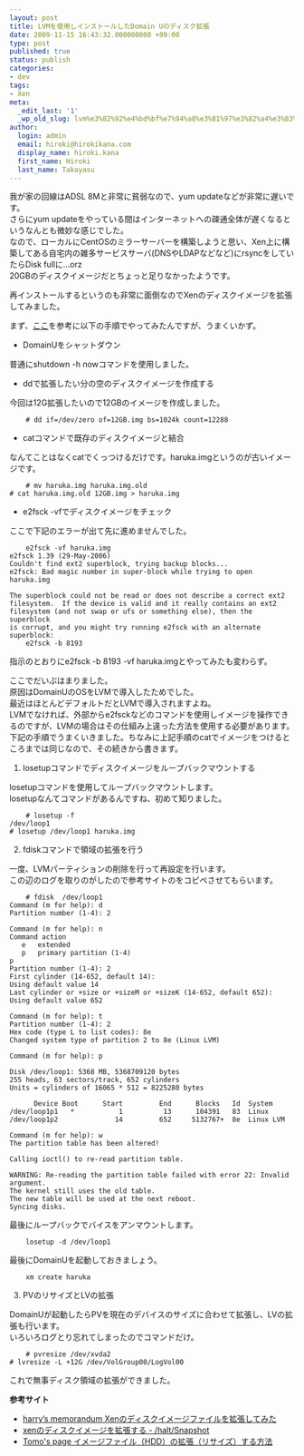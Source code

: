 ```yaml
---
layout: post
title: LVMを使用しインストールしたDomain Uのディスク拡張
date: 2009-11-15 16:43:32.000000000 +09:00
type: post
published: true
status: publish
categories:
- dev
tags:
- Xen
meta:
  _edit_last: '1'
  _wp_old_slug: lvm%e3%82%92%e4%bd%bf%e7%94%a8%e3%81%97%e3%82%a4%e3%83%b3%e3%82%b9%e3%83%88%e3%83%bc%e3%83%ab%e3%81%97%e3%81%9fdomain-u%e3%81%ae%e3%83%87%e3%82%a3%e3%82%b9%e3%82%af%e6%8b%a1%e5%bc%b5
author:
  login: admin
  email: hiroki@hirokikana.com
  display_name: hiroki.kana
  first_name: Hiroki
  last_name: Takayasu
---
```

我が家の回線はADSL 8Mと非常に貧弱なので、yum updateなどが非常に遅いです。  
さらにyum updateをやっている間はインターネットへの疎通全体が遅くなるというなんとも微妙な感じでした。  
なので、ローカルにCentOSのミラーサーバーを構築しようと思い、Xen上に構築してある自宅内の雑多サービスサーバ(DNSやLDAPなどなど)にrsyncをしていたらDisk fullに…orz  
20GBのディスクイメージだとちょっと足りなかったようです。

再インストールするというのも非常に面倒なのでXenのディスクイメージを拡張してみました。

まず、[ここ](http://project-p.jp/halt/anubis/blog_show/986)を参考に以下の手順でやってみたんですが、うまくいかず。

  * DomainUをシャットダウン

普通にshutdown -h nowコマンドを使用しました。

  * ddで拡張したい分の空のディスクイメージを作成する

今回は12G拡張したいので12GBのイメージを作成しました。
    
        # dd if=/dev/zero of=12GB.img bs=1024k count=12288

  * catコマンドで既存のディスクイメージと結合

なんてことはなくcatでくっつけるだけです。haruka.imgというのが古いイメージです。
    
        # mv haruka.img haruka.img.old
    # cat haruka.img.old 12GB.img > haruka.img

  * e2fsck -vfでディスクイメージをチェック

ここで下記のエラーが出て先に進めませんでした。
    
        e2fsck -vf haruka.img
    e2fsck 1.39 (29-May-2006)
    Couldn't find ext2 superblock, trying backup blocks...
    e2fsck: Bad magic number in super-block while trying to open haruka.img
    
    The superblock could not be read or does not describe a correct ext2
    filesystem.  If the device is valid and it really contains an ext2
    filesystem (and not swap or ufs or something else), then the superblock
    is corrupt, and you might try running e2fsck with an alternate superblock:
        e2fsck -b 8193 
    

指示のとおりにe2fsck -b 8193 -vf haruka.imgとやってみたも変わらず。 


ここでだいぶはまりました。  
原因はDomainUのOSをLVMで導入したためでした。  
最近はほとんどデフォルトだとLVMで導入されますよね。  
LVMでなければ、外部からe2fsckなどのコマンドを使用しイメージを操作できるのですが、LVMの場合はその仕組み上違った方法を使用する必要があります。  
下記の手順でうまくいきました。ちなみに上記手順のcatでイメージをつけるところまでは同じなので、その続きから書きます。

  1. losetupコマンドでディスクイメージをループバックマウントする

losetupコマンドを使用してループバックマウントします。  
losetupなんてコマンドがあるんですね、初めて知りました。
    
        # losetup -f
    /dev/loop1
    # losetup /dev/loop1 haruka.img

  2. fdiskコマンドで領域の拡張を行う

一度、LVMパーティションの削除を行って再設定を行います。  
この辺のログを取りのがしたので参考サイトのをコピペさせてもらいます。
    
        # fdisk  /dev/loop1
    Command (m for help): d
    Partition number (1-4): 2
    
    Command (m for help): n
    Command action
       e   extended
       p   primary partition (1-4)
    p
    Partition number (1-4): 2
    First cylinder (14-652, default 14):
    Using default value 14
    Last cylinder or +size or +sizeM or +sizeK (14-652, default 652):
    Using default value 652
    
    Command (m for help): t
    Partition number (1-4): 2
    Hex code (type L to list codes): 8e
    Changed system type of partition 2 to 8e (Linux LVM)
    
    Command (m for help): p
    
    Disk /dev/loop1: 5368 MB, 5368709120 bytes
    255 heads, 63 sectors/track, 652 cylinders
    Units = cylinders of 16065 * 512 = 8225280 bytes
    
          Device Boot      Start         End      Blocks   Id  System
    /dev/loop1p1   *           1          13      104391   83  Linux
    /dev/loop1p2              14         652     5132767+  8e  Linux LVM
    
    Command (m for help): w
    The partition table has been altered!
    
    Calling ioctl() to re-read partition table.
    
    WARNING: Re-reading the partition table failed with error 22: Invalid argument.
    The kernel still uses the old table.
    The new table will be used at the next reboot.
    Syncing disks.
    

最後にループバックでバイスをアンマウントします。
    
        losetup -d /dev/loop1

最後にDomainUを起動しておきましょう。
    
        xm create haruka

  3. PVのリサイズとLVの拡張

DomainUが起動したらPVを現在のデバイスのサイズに合わせて拡張し、LVの拡張も行います。  
いろいろログとり忘れてしまったのでコマンドだけ。
    
        # pvresize /dev/xvda2
    # lvresize -L +12G /dev/VolGroup00/LogVol00




これで無事ディスク領域の拡張ができました。

**参考サイト**

  * [harry’s memorandum Xenのディスクイメージファイルを拡張してみた](http://d.hatena.ne.jp/dharry/20090416/1239822866)
  * [xenのディスクイメージを拡張する - /halt/Snapshot](http://project-p.jp/halt/anubis/blog_show/986)
  * [Tomo's page イメージファイル（HDD）の拡張（リサイズ）する方法](http://good-stream.com/goodstream/xen/centos5/imgfile.html)


